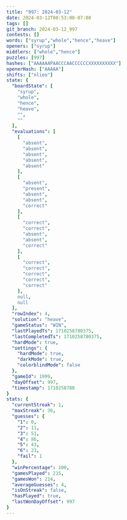 ```yaml
---
title: "997: 2024-03-12"
date: 2024-03-12T08:53:00-07:00
tags: []
git_branch: 2024-03-12_997
contests: []
words: ["syrup","whole","hence","heave"]
openers: ["syrup"]
middlers: ["whole","hence"]
puzzles: [997]
hashes: ["AAAAAAPAACCCAACCCCCCXXXXXXXXXX"]
openerHash: ["AAAAA"]
shifts: ["nlieo"]
state: {
  "boardState": [
    "syrup",
    "whole",
    "hence",
    "heave",
    "",
    ""
  ],
  "evaluations": [
    [
      "absent",
      "absent",
      "absent",
      "absent",
      "absent"
    ],
    [
      "absent",
      "present",
      "absent",
      "absent",
      "correct"
    ],
    [
      "correct",
      "correct",
      "absent",
      "absent",
      "correct"
    ],
    [
      "correct",
      "correct",
      "correct",
      "correct",
      "correct"
    ],
    null,
    null
  ],
  "rowIndex": 4,
  "solution": "heave",
  "gameStatus": "WIN",
  "lastPlayedTs": 1710258780375,
  "lastCompletedTs": 1710258780375,
  "hardMode": true,
  "settings": {
    "hardMode": true,
    "darkMode": true,
    "colorblindMode": false
  },
  "gameId": 1999,
  "dayOffset": 997,
  "timestamp": 1710258780
}
stats: {
  "currentStreak": 1,
  "maxStreak": 36,
  "guesses": {
    "1": 0,
    "2": 11,
    "3": 51,
    "4": 86,
    "5": 43,
    "6": 23,
    "fail": 1
  },
  "winPercentage": 100,
  "gamesPlayed": 215,
  "gamesWon": 214,
  "averageGuesses": 4,
  "isOnStreak": false,
  "hasPlayed": true,
  "lastWonDayOffset": 997
}
---
```

<!-- more -->
